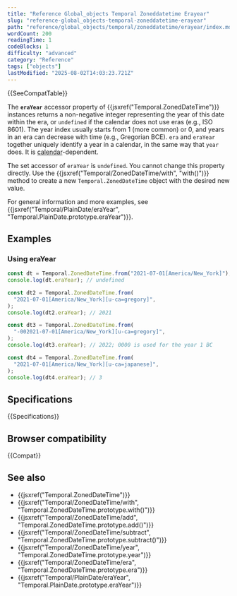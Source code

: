 ```yaml
---
title: "Reference Global_objects Temporal Zoneddatetime Erayear"
slug: "reference-global_objects-temporal-zoneddatetime-erayear"
path: "reference/global_objects/temporal/zoneddatetime/erayear/index.md"
wordCount: 200
readingTime: 1
codeBlocks: 1
difficulty: "advanced"
category: "Reference"
tags: ["objects"]
lastModified: "2025-08-02T14:03:23.721Z"
---
```



{{SeeCompatTable}}

The **`eraYear`** accessor property of {{jsxref("Temporal.ZonedDateTime")}} instances returns a non-negative integer representing the year of this date within the era, or `undefined` if the calendar does not use eras (e.g., ISO 8601). The year index usually starts from 1 (more common) or 0, and years in an era can decrease with time (e.g., Gregorian BCE). `era` and `eraYear` together uniquely identify a year in a calendar, in the same way that `year` does. It is [calendar](/en-US/docs/Web/JavaScript/Reference/Global_Objects/Temporal#calendars)-dependent.

The set accessor of `eraYear` is `undefined`. You cannot change this property directly. Use the {{jsxref("Temporal/ZonedDateTime/with", "with()")}} method to create a new `Temporal.ZonedDateTime` object with the desired new value.

For general information and more examples, see {{jsxref("Temporal/PlainDate/eraYear", "Temporal.PlainDate.prototype.eraYear")}}.

## Examples

### Using eraYear

```js
const dt = Temporal.ZonedDateTime.from("2021-07-01[America/New_York]"); // ISO 8601 calendar
console.log(dt.eraYear); // undefined

const dt2 = Temporal.ZonedDateTime.from(
  "2021-07-01[America/New_York][u-ca=gregory]",
);
console.log(dt2.eraYear); // 2021

const dt3 = Temporal.ZonedDateTime.from(
  "-002021-07-01[America/New_York][u-ca=gregory]",
);
console.log(dt3.eraYear); // 2022; 0000 is used for the year 1 BC

const dt4 = Temporal.ZonedDateTime.from(
  "2021-07-01[America/New_York][u-ca=japanese]",
);
console.log(dt4.eraYear); // 3
```

## Specifications

{{Specifications}}

## Browser compatibility

{{Compat}}

## See also

- {{jsxref("Temporal.ZonedDateTime")}}
- {{jsxref("Temporal/ZonedDateTime/with", "Temporal.ZonedDateTime.prototype.with()")}}
- {{jsxref("Temporal/ZonedDateTime/add", "Temporal.ZonedDateTime.prototype.add()")}}
- {{jsxref("Temporal/ZonedDateTime/subtract", "Temporal.ZonedDateTime.prototype.subtract()")}}
- {{jsxref("Temporal/ZonedDateTime/year", "Temporal.ZonedDateTime.prototype.year")}}
- {{jsxref("Temporal/ZonedDateTime/era", "Temporal.ZonedDateTime.prototype.era")}}
- {{jsxref("Temporal/PlainDate/eraYear", "Temporal.PlainDate.prototype.eraYear")}}
